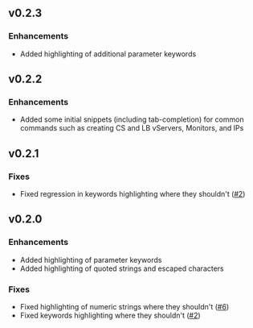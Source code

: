 ## v0.2.3

### Enhancements
* Added highlighting of additional parameter keywords

## v0.2.2

### Enhancements
* Added some initial snippets (including tab-completion) for common commands such as creating CS and LB vServers, Monitors, and IPs

## v0.2.1

### Fixes
* Fixed regression in keywords highlighting where they shouldn't ([#2][1])

## v0.2.0

### Enhancements
* Added highlighting of parameter keywords
* Added highlighting of quoted strings and escaped characters

### Fixes
* Fixed highlighting of numeric strings where they shouldn't ([#6][2])
* Fixed keywords highlighting where they shouldn't ([#2][1])

[1]: https://github.com/timdenholm/vscode-netscaler/issues/2
[2]: https://github.com/timdenholm/vscode-netscaler/issues/6
